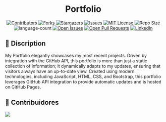 <h1 align="center">Portfolio</h1>

<div align="center">
<a href="https://github.com/gabriel-ezequiel/portfolio/graphs/contributors" target="_blank"><img src="https://img.shields.io/github/contributors/gabriel-ezequiel/portfolio.svg?style=for-the-badge" alt="Contributors"></a>
<a href="https://github.com/gabriel-ezequiel/portfolio/network/members" target="_blank"><img src="https://img.shields.io/github/forks/gabriel-ezequiel/portfolio.svg?style=for-the-badge" alt="Forks"></a>
<a href="https://github.com/gabriel-ezequiel/portfolio/stargazers" target="_blank"><img src="https://img.shields.io/github/stars/gabriel-ezequiel/portfolio.svg?style=for-the-badge" alt="Stargazers"></a>
<a href="https://github.com/gabriel-ezequiel/portfolio/issues" target="_blank"><img src="https://img.shields.io/github/issues/gabriel-ezequiel/portfolio.svg?style=for-the-badge" alt="Issues"></a>
<a href="https://github.com/gabriel-ezequiel/portfolio/blob/master/LICENSE" target="_blank"><img src="https://img.shields.io/github/license/gabriel-ezequiel/portfolio.svg?style=for-the-badge" alt="MIT License"></a>
<a><img src="https://img.shields.io/github/repo-size/gabriel-ezequiel/portfolio?style=for-the-badge" alt="Repo Size"></a>
<a><img src="https://img.shields.io/github/languages/count/gabriel-ezequiel/portfolio?style=for-the-badge" alt="language-count"></a>
<a href="https://github.com/gabriel-ezequiel/portfolio/issues" target="_blank"><img src="https://img.shields.io/github/issues/gabriel-ezequiel/portfolio?style=for-the-badge" alt="Open Issues"></a>
<a href="https://github.com/gabriel-ezequiel/portfolio/pulls" target="_blank"><img src="https://img.shields.io/github/issues-pr/gabriel-ezequiel/portfolio?style=for-the-badge" alt="Open Pull Requests"></a>
<a href="https://linkedin.com/in/gabriel-de-castro-ezequiel" target="_blank"><img src="https://img.shields.io/badge/-LinkedIn-black.svg?style=for-the-badge&logo=linkedin&colorB=555" alt="LinkedIn"></a>
</div>

<!-- description -->
## 📝 Discription
My Portfolio elegantly showcases my most recent projects. Driven by integration with the GitHub API, this portfolio is more than just a static collection of information; it dynamically adapts to my updates, ensuring that visitors always have an up-to-date view. Created using modern technologies, including JavaScript, HTML, CSS, and Bootstrap, this portfolio leverages GitHub API integration to provide automatic updates and is hosted on GitHub Pages.

<!-- Meu Portfolio exibe meus projetos mais recentes de maneira elegante. Impulsionado pela integração com a API do GitHub, este portfólio é mais do que apenas uma coleção estática de informações, ele se adapta automaticamente às minhas atualizações, garantindo que os visitantes tenham sempre uma visão atualizada.Este portfolio é criado utilizando tecnologias modernas, incluindo JavaScript, HTML, CSS, Bootstrap e aproveitando a integração com a API do GitHub para garantir atualizações automáticas e hospedado no GitHub Pages. PT-BR -->

<!-- contributors -->
## 🤝 Contribuidores
<a href="https://github.com/gabriel-ezequiel/portfolio/graphs/contributors">
  <img src="https://contrib.rocks/image?repo=gabriel-ezequiel/portfolio" />
</a>
